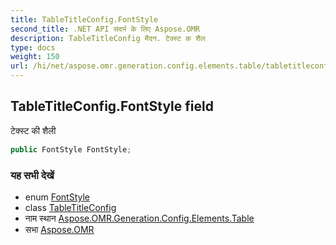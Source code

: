 ```yaml
---
title: TableTitleConfig.FontStyle
second_title: .NET API संदर्भ के लिए Aspose.OMR
description: TableTitleConfig मैदन. टेक्स्ट क शैल
type: docs
weight: 150
url: /hi/net/aspose.omr.generation.config.elements.table/tabletitleconfig/fontstyle/
---
```

## TableTitleConfig.FontStyle field

टेक्स्ट की शैली

```csharp
public FontStyle FontStyle;
```

### यह सभी देखें

* enum [FontStyle](../../../aspose.omr.generation/fontstyle/)
* class [TableTitleConfig](../)
* नाम स्थान [Aspose.OMR.Generation.Config.Elements.Table](../../tabletitleconfig/)
* सभा [Aspose.OMR](../../../)


